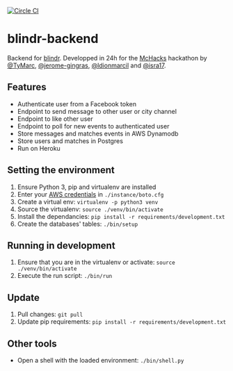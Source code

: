 [![Circle CI](https://circleci.com/gh/theblindr/blindr-backend.svg?style=svg)](https://circleci.com/gh/theblindr/blindr-backend)

# blindr-backend
Backend for [blindr](https://github.com/theblindr/blindr).
Developped in 24h for the [McHacks](http://mchacks.io/) hackathon by [@TyMarc](https://github.com/TyMarc), [@jerome-gingras](https://github.com/jerome-gingras), [@ldionmarcil](https://github.com/ldionmarcil) and [@isra17](https://github.com/isra17).

## Features
 * Authenticate user from a Facebook token
 * Endpoint to send message to other user or city channel
 * Endpoint to like other user
 * Endpoint to poll for new events to authenticated user
 * Store messages and matches events in AWS Dynamodb
 * Store users and matches in Postgres
 * Run on Heroku

## Setting the environment
1. Ensure Python 3, pip and virtualenv are installed
2. Enter your [AWS credentials](https://console.aws.amazon.com/iam/home) in `./instance/boto.cfg`
3. Create a virtual env: `virtualenv -p python3 venv`
4. Source the virtualenv: `source ./venv/bin/activate`
5. Install the dependancies: `pip install -r requirements/development.txt`
6. Create the databases' tables: `./bin/setup`

## Running in development
1. Ensure that you are in the virtualenv or activate: `source ./venv/bin/activate`
2. Execute the run script: `./bin/run`

## Update
1. Pull changes: `git pull`
2. Update pip requirements: `pip install -r requirements/development.txt`

## Other tools
 - Open a shell with the loaded environment: `./bin/shell.py`
